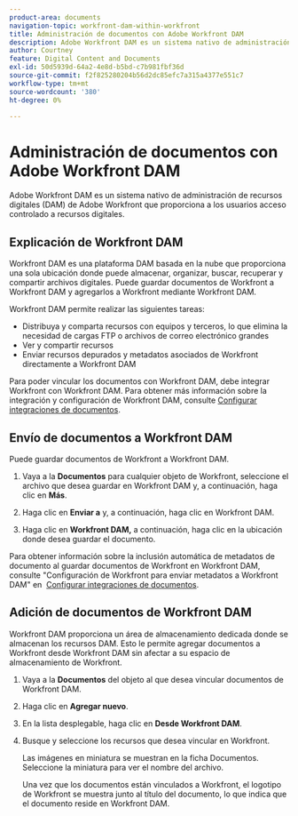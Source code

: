 ```yaml
---
product-area: documents
navigation-topic: workfront-dam-within-workfront
title: Administración de documentos con Adobe Workfront DAM
description: Adobe Workfront DAM es un sistema nativo de administración de recursos digitales (DAM) de Adobe Workfront que proporciona a los usuarios acceso controlado a recursos digitales.
author: Courtney
feature: Digital Content and Documents
exl-id: 50d5939d-64a2-4e8d-b5bd-c7b981fbf36d
source-git-commit: f2f825280204b56d2dc85efc7a315a4377e551c7
workflow-type: tm+mt
source-wordcount: '380'
ht-degree: 0%

---
```


# Administración de documentos con Adobe Workfront DAM

Adobe Workfront DAM es un sistema nativo de administración de recursos digitales (DAM) de Adobe Workfront que proporciona a los usuarios acceso controlado a recursos digitales.

## Explicación de Workfront DAM

Workfront DAM es una plataforma DAM basada en la nube que proporciona una sola ubicación donde puede almacenar, organizar, buscar, recuperar y compartir archivos digitales. Puede guardar documentos de Workfront a Workfront DAM y agregarlos a Workfront mediante Workfront DAM.

Workfront DAM permite realizar las siguientes tareas:

* Distribuya y comparta recursos con equipos y terceros, lo que elimina la necesidad de cargas FTP o archivos de correo electrónico grandes
* Ver y compartir recursos
* Enviar recursos depurados y metadatos asociados de Workfront directamente a Workfront DAM 

Para poder vincular los documentos con Workfront DAM, debe integrar Workfront con Workfront DAM. Para obtener más información sobre la integración y configuración de Workfront DAM, consulte [Configurar integraciones de documentos](../../administration-and-setup/configure-integrations/configure-document-integrations.md).

## Envío de documentos a Workfront DAM

Puede guardar documentos de Workfront a Workfront DAM.

1. Vaya a la **Documentos** para cualquier objeto de Workfront, seleccione el archivo que desea guardar en Workfront DAM y, a continuación, haga clic en **Más**.

1. Haga clic en **Enviar a** y, a continuación, haga clic en Workfront DAM.

1. Haga clic en **Workfront DAM,** a continuación, haga clic en la ubicación donde desea guardar el documento.

Para obtener información sobre la inclusión automática de metadatos de documento al guardar documentos de Workfront en Workfront DAM, consulte &quot;Configuración de Workfront para enviar metadatos a Workfront DAM&quot; en  [Configurar integraciones de documentos](../../administration-and-setup/configure-integrations/configure-document-integrations.md).

## Adición de documentos de Workfront DAM

Workfront DAM proporciona un área de almacenamiento dedicada donde se almacenan los recursos DAM. Esto le permite agregar documentos a Workfront desde Workfront DAM sin afectar a su espacio de almacenamiento de Workfront. 

1. Vaya a la **Documentos** del objeto al que desea vincular documentos de Workfront DAM.
1. Haga clic en **Agregar nuevo**.

1. En la lista desplegable, haga clic en **Desde Workfront DAM**.
1. Busque y seleccione los recursos que desea vincular en Workfront.

   Las imágenes en miniatura se muestran en la ficha Documentos. Seleccione la miniatura para ver el nombre del archivo. 

   Una vez que los documentos están vinculados a Workfront, el logotipo de Workfront se muestra junto al título del documento, lo que indica que el documento reside en Workfront DAM.
